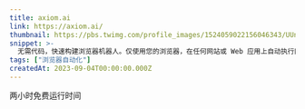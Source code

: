 ```yaml
---
title: axiom.ai
link: https://axiom.ai/
thumbnail: https://pbs.twimg.com/profile_images/1524059022156046343/UUnVtJtu_400x400.jpg
snippet: >-
  无需代码，快速构建浏览器机器人。仅使用您的浏览器，在任何网站或 Web 应用上自动执行网站操作和重复性任务。
tags: ["浏览器自动化"]
createdAt: 2023-09-04T00:00:00.000Z
---
```

两小时免费运行时间